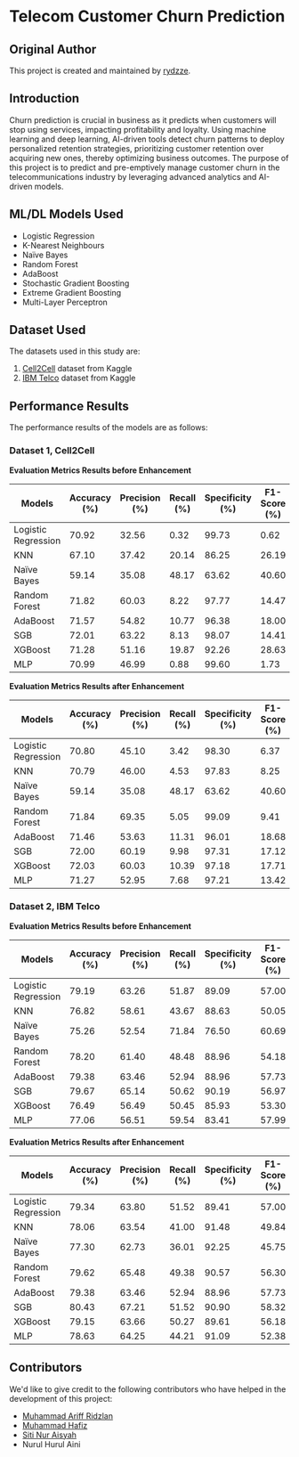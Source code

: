 # Telecom Customer Churn Prediction

## Original Author

This project is created and maintained by [rydzze](https://github.com/rydzze).

## Introduction

Churn prediction is crucial in business as it predicts when customers will stop using services, impacting profitability and loyalty. Using machine learning and deep learning, AI-driven tools detect churn patterns to deploy personalized retention strategies, prioritizing customer retention over acquiring new ones, thereby optimizing business outcomes. The purpose of this project is to predict and pre-emptively manage customer churn in the telecommunications industry by leveraging advanced analytics and AI-driven models.

## ML/DL Models Used

- Logistic Regression
- K-Nearest Neighbours
- Naïve Bayes
- Random Forest
- AdaBoost
- Stochastic Gradient Boosting
- Extreme Gradient Boosting
- Multi-Layer Perceptron

## Dataset Used

The datasets used in this study are:
1. [Cell2Cell](https://www.kaggle.com/datasets/jpacse/datasets-for-churn-telecom) dataset from Kaggle
2. [IBM Telco](https://www.kaggle.com/datasets/blastchar/telco-customer-churn) dataset from Kaggle

## Performance Results

The performance results of the models are as follows:

### Dataset 1, Cell2Cell

**Evaluation Metrics Results before Enhancement**

| Models             | Accuracy (%) | Precision (%) | Recall (%) | Specificity (%) | F1-Score (%) |
|--------------------|--------------|---------------|------------|-----------------|--------------|
| Logistic Regression| 70.92        | 32.56         | 0.32       | 99.73           | 0.62         |
| KNN                | 67.10        | 37.42         | 20.14      | 86.25           | 26.19        |
| Naïve Bayes        | 59.14        | 35.08         | 48.17      | 63.62           | 40.60        |
| Random Forest      | 71.82        | 60.03         | 8.22       | 97.77           | 14.47        |
| AdaBoost           | 71.57        | 54.82         | 10.77      | 96.38           | 18.00        |
| SGB                | 72.01        | 63.22         | 8.13       | 98.07           | 14.41        |
| XGBoost            | 71.28        | 51.16         | 19.87      | 92.26           | 28.63        |
| MLP                | 70.99        | 46.99         | 0.88       | 99.60           | 1.73         |

**Evaluation Metrics Results after Enhancement**

| Models             | Accuracy (%) | Precision (%) | Recall (%) | Specificity (%) | F1-Score (%) |
|--------------------|--------------|---------------|------------|-----------------|--------------|
| Logistic Regression| 70.80        | 45.10         | 3.42       | 98.30           | 6.37         |
| KNN                | 70.79        | 46.00         | 4.53       | 97.83           | 8.25         |
| Naïve Bayes        | 59.14        | 35.08         | 48.17      | 63.62           | 40.60        |
| Random Forest      | 71.84        | 69.35         | 5.05       | 99.09           | 9.41         |
| AdaBoost           | 71.46        | 53.63         | 11.31      | 96.01           | 18.68        |
| SGB                | 72.00        | 60.19         | 9.98       | 97.31           | 17.12        |
| XGBoost            | 72.03        | 60.03         | 10.39      | 97.18           | 17.71        |
| MLP                | 71.27        | 52.95         | 7.68       | 97.21           | 13.42        |

### Dataset 2, IBM Telco

**Evaluation Metrics Results before Enhancement**

| Models             | Accuracy (%) | Precision (%) | Recall (%) | Specificity (%) | F1-Score (%) |
|--------------------|--------------|---------------|------------|-----------------|--------------|
| Logistic Regression| 79.19        | 63.26         | 51.87      | 89.09           | 57.00        |
| KNN                | 76.82        | 58.61         | 43.67      | 88.63           | 50.05        |
| Naïve Bayes        | 75.26        | 52.54         | 71.84      | 76.50           | 60.69        |
| Random Forest      | 78.20        | 61.40         | 48.48      | 88.96           | 54.18        |
| AdaBoost           | 79.38        | 63.46         | 52.94      | 88.96           | 57.73        |
| SGB                | 79.67        | 65.14         | 50.62      | 90.19           | 56.97        |
| XGBoost            | 76.49        | 56.49         | 50.45      | 85.93           | 53.30        |
| MLP                | 77.06        | 56.51         | 59.54      | 83.41           | 57.99        |

**Evaluation Metrics Results after Enhancement**

| Models             | Accuracy (%) | Precision (%) | Recall (%) | Specificity (%) | F1-Score (%) |
|--------------------|--------------|---------------|------------|-----------------|--------------|
| Logistic Regression| 79.34        | 63.80         | 51.52      | 89.41           | 57.00        |
| KNN                | 78.06        | 63.54         | 41.00      | 91.48           | 49.84        |
| Naïve Bayes        | 77.30        | 62.73         | 36.01      | 92.25           | 45.75        |
| Random Forest      | 79.62        | 65.48         | 49.38      | 90.57           | 56.30        |
| AdaBoost           | 79.38        | 63.46         | 52.94      | 88.96           | 57.73        |
| SGB                | 80.43        | 67.21         | 51.52      | 90.90           | 58.32        |
| XGBoost            | 79.15        | 63.66         | 50.27      | 89.61           | 56.18        |
| MLP                | 78.63        | 64.25         | 44.21      | 91.09           | 52.38        |

## Contributors

We'd like to give credit to the following contributors who have helped in the development of this project:

- [Muhammad Ariff Ridzlan](https://github.com/rydzze)
- [Muhammad Hafiz](https://github.com/IbnAsmuni)
- [Siti Nur Aisyah](https://github.com/ayesharizani)
- Nurul Hurul Aini
